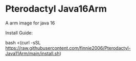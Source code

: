# Pterodactyl Java16Arm
A arm image for java 16


Install Guide: 

bash <(curl -sSL https://raw.githubusercontent.com/finnie2006/Pterodactyl-Java11Arm/main/install.sh)
